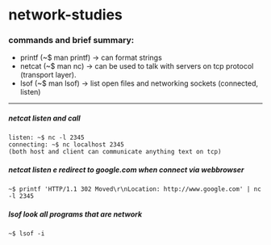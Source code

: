 # network-studies

### commands and brief summary:
- printf (~$ man printf) -> can format strings
- netcat (~$ man nc) ->  can be used to talk with servers on tcp protocol (transport layer).
- lsof (~$ man lsof) -> list open files and networking sockets (connected, listen)

----

##### netcat listen and call
`listen: ~$ nc -l 2345`\
`connecting: ~$ nc localhost 2345`\
`(both host and client can communicate anything text on tcp)`

##### netcat listen e redirect to google.com when connect via webbrowser
`~$ printf 'HTTP/1.1 302 Moved\r\nLocation: http://www.google.com' | nc -l 2345`

##### lsof look all programs that are network
`~$ lsof -i`
